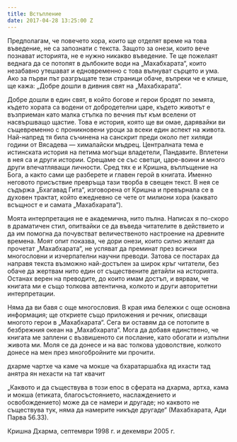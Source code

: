 ```yaml
---
title: Встъпление
date: 2017-04-28 13:25:00 Z
---
```


Предполагам, че повечето хора, които ще отделят време на това въведение, не са запознати с текста. Защото за онези, които вече познават историята, не е нужно никакво въведение. Те ще пожелаят веднага да се потопят в дълбоките води на „Махабхарата“, които незабавно утешават и едновременно с това вълнуват сърцето и ума. Ако за първи път разгръщате тези страници обаче, въпреки че е клише, ще кажа: „Добре дошли в дивния свят на „Махабхарата“.

Добре дошли в един свят, в който богове и герои бродят по земята, където хората са водени от добродетелни царе, където животът е възприеман като малка стъпка по вечния път към вселени от насвършващо щастие. Това е история, която ще ви омае, дарявайки ви същевременно с проникновени уроци за всеки един аспект на живота. Най-напред тя била съчинена на санскрит преди около пет хиляди години от Вясадева — хималайски мъдрец. Централната тема е истинската история на петима могъщи владетели, Пандавите. Вплетени в нея са и други истории. Срещаме се със светци, царе-воини и много други впечатляващи личности. Сред тях е и Кришна, въплъщение на Бога, а както сами ще разберете и главен герой в книгата. Именно неговото присъствие превръща тази творба в свещен текст. В нея се съдържа „Бхагавад Гита“, изговорена от Кришна и превърнала се в духовен трактат, който ежедневно се чете от милиони хора (каквато всъщност е и самата „Махабхарата“).

Моята интерпретация не е академична, нито пълна. Написах я по-скоро в драматичен стил, опитвайки се да въведа читателите в действието и да им помогна да почувстват величественото настроение на древните времена. Моят опит показва, че дори онези, които силно желаят да прочетат „Махабхарата“, не успяват да преминат през всички многословни и изчерпателни научни преводи. Затова се постарах да направя текста възможно най-достъпен за широк кръг читатели, без обаче да жертвам нито един от съществените детайли на историята. Останах верен на преводите, до които имам достъп, и вярвам, че книгата ми е също толкова автентична, колкото и други авторитетни интерпретации.

Няма да ви бавя с още многословия. В края има бележки с още основна информация; ще откриете също приложения и речник, описващи многото герои в „Махабхарата“. Сега ви оставям да се потопите в безбрежния океан на „Махабхарата“. Мога да добавя единствено, че книгата ме заплени с възвишеното си послание, като обогати и изпълни живота ми. Моля се да донесе и на вас толкова удоволствие, колкото донесе на мен през многобройните ми прочити. 

дхарме чартхе ча каме ча
мокше ча бхаратаршабха
яд ихасти тад анятра
ян нехасти на тат квачит

„Каквото и да съществува в този епос в сферата на дхарма, артха, кама и мокша (етиката, благосъстоянието, наслаждението и освобождението) може да се намери и другаде; но каквото не съществува тук, няма да намерите никъде другаде“ (Махабхарата, Ади Парва 56.33).

Кришна Дхарма,
септември 1998 г. и декември 2005 г.
